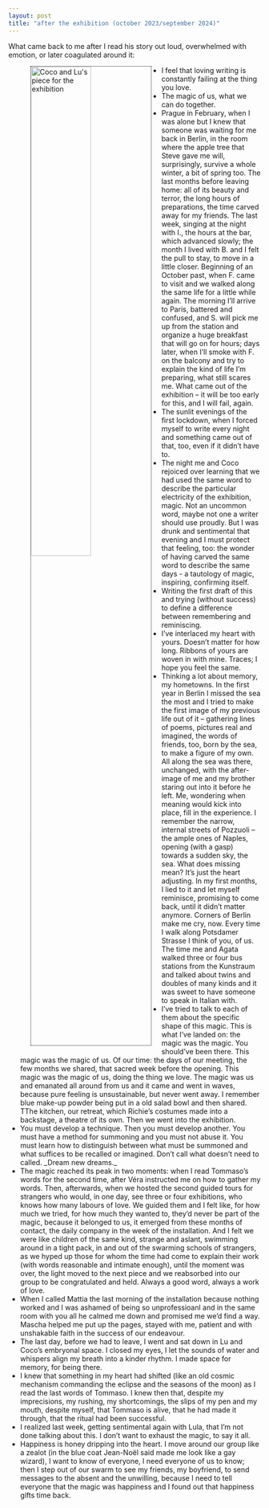 ```yaml
---
layout: post
title: "after the exhibition (october 2023/september 2024)"
---
```

<style>
img {
  float: left;
  border: 1px dotted black;
  margin: 0px 20px 10px 20px;
}
body {
  text-alignment: justified
</style>

<p>What came back to me after I read his story out loud, overwhelmed with emotion, or later coagulated around it:</p>
<ul>
  <img src="https://marialaurids.net/assets/blog_posts/posts/aftertheexhibition.jpeg.jpg" alt="Coco and Lu's piece for the exhibition" width="50%" height="50%"><li>I feel that loving writing is constantly failing at the thing you love.</li>
  <li>The magic of us, what we can do together.</li>
  <li>Prague in February, when I was alone but I knew that someone was waiting for me back in Berlin, in the room where the apple tree that Steve gave me will, surprisingly, survive a whole winter, a bit of spring too. The last months before leaving home: all of its beauty and terror, the long hours of preparations, the time carved away for my friends. The last week, singing at the night with I., the hours at the bar, which advanced slowly; the month I lived with B. and I felt the pull to stay, to move in a little closer. Beginning of an October past, when F. came to visit and we walked along the same life for a little while again. The morning I’ll arrive to Paris, battered and confused, and S. will pick me up from the station and organize a huge breakfast that will go on for hours; days later, when I’ll smoke with F. on the balcony and try to explain the kind of life I’m preparing, what still scares me. What came out of the exhibition – it will be too early for this, and I will fail, again.</li>
  <li>The sunlit evenings of the first lockdown, when I forced myself to write every night and something came out of that, too, even if it didn’t have to. </li>
  <li>The night me and Coco rejoiced over learning that we had used the same word to describe the particular electricity of the exhibition, magic. Not an uncommon word, maybe not one a writer should use proudly. But I was drunk and sentimental that evening and I must protect that feeling, too: the wonder of having carved the same word to describe the same days - a tautology of magic, inspiring, confirming itself.</li>
  <li>Writing the first draft of this and trying (without success) to define a difference between remembering and reminiscing.</li>
  <li>I’ve interlaced my heart with yours. Doesn’t matter for how long. Ribbons of yours are woven in with mine. Traces; I hope you feel the same. </li>
  <li>Thinking a lot about memory, my hometowns. In the first year in Berlin I missed the sea the most and I tried to make the first image of my previous life out of it – gathering lines of poems, pictures real and imagined, the words of friends, too, born by the sea, to make a figure of my own. All along the sea was there, unchanged, with the after-image of me and my brother staring out into it before he left. Me, wondering when meaning would kick into place, fill in the experience. I remember the narrow, internal streets of Pozzuoli – the ample ones of Naples, opening (with a gasp) towards a sudden sky, the sea. What does missing mean? It’s just the heart adjusting. In my first months, I lied to it and let myself reminisce, promising to come back, until it didn’t matter anymore. Corners of Berlin make me cry, now. Every time I walk along Potsdamer Strasse I think of you, of us. The time me and Agata walked three or four bus stations from the Kunstraum and talked about twins and doubles of many kinds and it was sweet to have someone to speak in Italian with.</li>
  <li>I’ve tried to talk to each of them about the specific shape of this magic. This is what I’ve landed on: the magic was the magic. You should’ve been there. This magic was the magic of us. Of our time: the days of our meeting, the few months we shared, that sacred week before the opening. This magic was the magic of us, doing the thing we love. The magic was us and emanated all around from us and it came and went in waves, because pure feeling is unsustainable, but never went away. I remember blue make-up powder being put in a old salad bowl and then shared. TThe kitchen, our retreat, which Richie’s costumes made into a backstage, a theatre of its own. Then we went into the exhibition. </li>
  <li>You must develop a technique. Then you must develop another. You must have a method for summoning and you must not abuse it. You must learn how to distinguish between what must be summoned and what suffices to be recalled or imagined. Don’t call what doesn’t need to called. _Dream new dreams._ </li>
  <li>The magic reached its peak in two moments: when I read Tommaso’s words for the second time, after Véra instructed me on how to gather my words. Then, afterwards, when we hosted the second guided tours for strangers who would, in one day, see three or four exhibitions, who knows how many labours of love. We guided them and I felt like, for how much we tried, for how much they wanted to, they’d never be part of the magic, because it belonged to us, it emerged from these months of contact, the daily company in the week of the installation. And I felt we were like children of the same kind, strange and aslant, swimming around in a tight pack, in and out of the swarming schools of strangers, as we hyped up those for whom the time had come to explain their work (with words reasonable and intimate enough), until the moment was over, the light moved to the next piece and we reabsorbed into our group to be congratulated and held. Always a good word, always a work of love.</li>
  <li>When I called Mattia the last morning of the installation because nothing worked and I was ashamed of being so unprofessioanl and in the same room with you all he calmed me down and promised me we’d find a way. Mascha helped me put up the pages, stayed with me, patient and with unshakable faith in the success of our endeavour. </li>
  <li>The last day, before we had to leave, I went and sat down in Lu and Coco’s embryonal space. I closed my eyes, I let the sounds of water and whispers align my breath into a kinder rhythm. I made space for memory, for being there. </li>
  <li>I knew that something in my heart had shifted (like an old cosmic mechanism commanding the eclipse and the seasons of the moon) as I read the last words of Tommaso. I knew then that, despite my imprecisions, my rushing, my shortcomings, the slips of my pen and my mouth, despite myself, that Tommaso is alive, that he had made it through, that the ritual had been successful.</li>
  <li>I realized last week, getting sentimental again with Lula, that I’m not done talking about this. I don’t want to exhaust the magic, to say it all. </li>
  <li>Happiness is honey dripping into the heart. I move around our group like a zealot (in the blue coat Jean-Noël said made me look like a gay wizard), I want to know of everyone, I need everyone of us to know; then I step out of our swarm to see my friends, my boyfriend, to send messages to the absent and the unwilling, because I need to tell everyone that the magic was happiness and I found out that happiness gifts time back.</li>
</ul>

